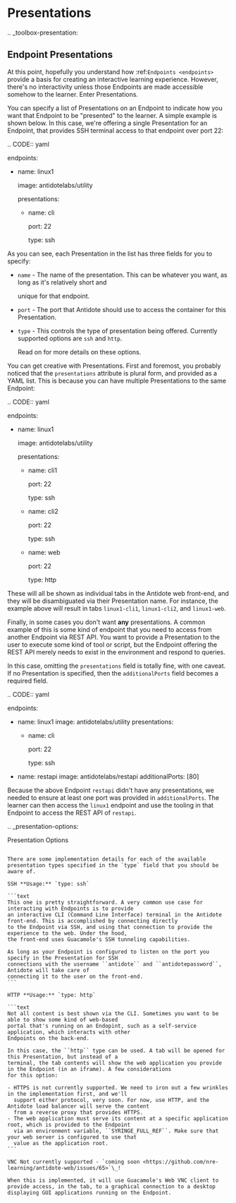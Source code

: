 # Presentations

.. \_toolbox-presentation:

## Endpoint Presentations

At this point, hopefully you understand how :ref:`Endpoints <endpoints>` provide a basis for creating an interactive learning experience. However, there's no interactivity unless those Endpoints are made accessible somehow to the learner. Enter Presentations.

You can specify a list of Presentations on an Endpoint to indicate how you want that Endpoint to be "presented" to the learner. A simple example is shown below. In this case, we're offering a single Presentation for an Endpoint, that provides SSH terminal access to that endpoint over port 22:

.. CODE:: yaml

endpoints:

* name: linux1

  image: antidotelabs/utility

  presentations:

  * name: cli

    port: 22

    type: ssh

As you can see, each Presentation in the list has three fields for you to specify:

* `name` - The name of the presentation. This can be whatever you want, as long as it's relatively short and

  unique for that endpoint.

* `port` - The port that Antidote should use to access the container for this Presentation.
* `type` - This controls the type of presentation being offered. Currently supported options are `ssh` and `http`.

  Read on for more details on these options.

You can get creative with Presentations. First and foremost, you probably noticed that the `presentations` attribute is plural form, and provided as a YAML list. This is because you can have multiple Presentations to the same Endpoint:

.. CODE:: yaml

endpoints:

* name: linux1

  image: antidotelabs/utility

  presentations:

  * name: cli1

    port: 22

    type: ssh

  * name: cli2

    port: 22

    type: ssh

  * name: web

    port: 22

    type: http

These will all be shown as individual tabs in the Antidote web front-end, and they will be disambiguated via their Presentation name. For instance, the example above will result in tabs `linux1-cli1`, `linux1-cli2`, and `linux1-web`.

Finally, in some cases you don't want **any** presentations. A common example of this is some kind of endpoint that you need to access from another Endpoint via REST API. You want to provide a Presentation to the user to execute some kind of tool or script, but the Endpoint offering the REST API merely needs to exist in the environment and respond to queries.

In this case, omitting the `presentations` field is totally fine, with one caveat. If no Presentation is specified, then the `additionalPorts` field becomes a required field.

.. CODE:: yaml

endpoints:

* name: linux1 image: antidotelabs/utility presentations:
  * name: cli

    port: 22

    type: ssh
* name: restapi image: antidotelabs/restapi additionalPorts: \[80\]

Because the above Endpoint `restapi` didn't have any presentations, we needed to ensure at least one port was provided in `additionalPorts`. The learner can then access the `linux1` endpoint and use the tooling in that Endpoint to access the REST API of `restapi`.

.. \_presentation-options:

Presentation Options

~~~~~~~~~

There are some implementation details for each of the available presentation types specified in the `type` field that you should be aware of.

SSH **Usage:** `type: ssh`

```text
This one is pretty straightforward. A very common use case for interacting with Endpoints is to provide
an interactive CLI (Command Line Interface) terminal in the Antidote front-end. This is accomplished by connecting directly
to the Endpoint via SSH, and using that connection to provide the experience to the web. Under the hood,
the front-end uses Guacamole's SSH tunneling capabilities.

As long as your Endpoint is configured to listen on the port you specify in the Presentation for SSH
connections with the username ``antidote`` and ``antidotepassword``, Antidote will take care of
connecting it to the user on the front-end.
```

HTTP **Usage:** `type: http`

```text
Not all content is best shown via the CLI. Sometimes you want to be able to show some kind of web-based
portal that's running on an Endopint, such as a self-service application, which interacts with other
Endpoints on the back-end.

In this case, the ``http`` type can be used. A tab will be opened for this Presentation, but instead of a
terminal, the tab contents will show the web application you provide in the Endpoint (in an iframe). A few considerations
for this option:

- HTTPS is not currently supported. We need to iron out a few wrinkles in the implementation first, and we'll
  support either protocol, very soon. For now, use HTTP, and the Antidote load balancer will serve the content
  from a reverse proxy that provides HTTPS.
- The web application must serve its content at a specific application root, which is provided to the Endpoint
  via an environment variable, ``SYRINGE_FULL_REF``. Make sure that your web server is configured to use that
  value as the application root.
```

VNC Not currently supported - `coming soon <https://github.com/nre-learning/antidote-web/issues/65>`\_!

When this is implemented, it will use Guacamole's Web VNC client to provide access, in the tab, to a graphical connection to a desktop displaying GUI applications running on the Endpoint.

